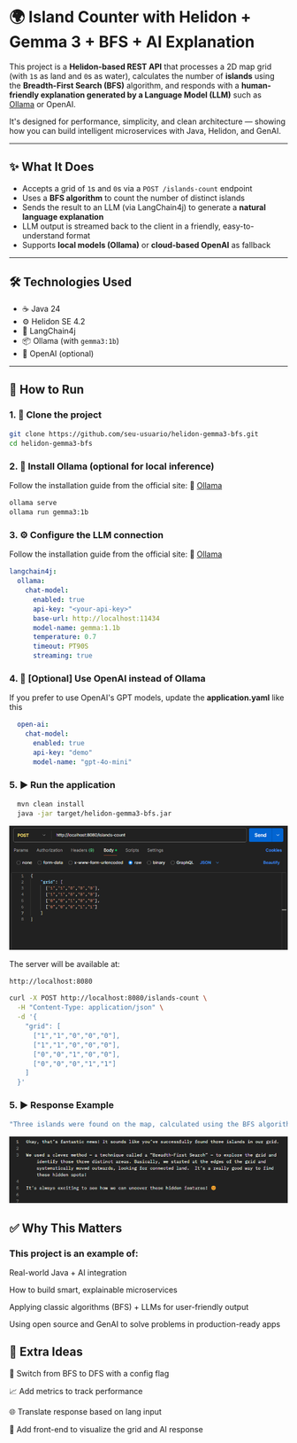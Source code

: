 # 🌍 Island Counter with Helidon + Gemma 3 + BFS + AI Explanation

This project is a **Helidon-based REST API** that processes a 2D map grid (with `1`s as land and `0`s as water), calculates the number of **islands** using the **Breadth-First Search (BFS)** algorithm, and responds with a **human-friendly explanation generated by a Language Model (LLM)** such as [Ollama](https://ollama.com/) or OpenAI.

It's designed for performance, simplicity, and clean architecture — showing how you can build intelligent microservices with Java, Helidon, and GenAI.

---

## ✨ What It Does

- Accepts a grid of `1`s and `0`s via a `POST /islands-count` endpoint
- Uses a **BFS algorithm** to count the number of distinct islands
- Sends the result to an LLM (via LangChain4j) to generate a **natural language explanation**
- LLM output is streamed back to the client in a friendly, easy-to-understand format
- Supports **local models (Ollama)** or **cloud-based OpenAI** as fallback

---

## 🛠️ Technologies Used

- ☕ Java 24
- ⚙️ Helidon SE 4.2
- 🤖 LangChain4j
- 📦 Ollama (with `gemma3:1b`)
- 🧠 OpenAI (optional)
  
---

## 🚀 How to Run

### 1. 🧱 Clone the project

```bash
git clone https://github.com/seu-usuario/helidon-gemma3-bfs.git
cd helidon-gemma3-bfs
```
### 2. 🧠 Install Ollama (optional for local inference)

Follow the installation guide from the official site:
📎 [Ollama](https://ollama.com/)

```bash
ollama serve
ollama run gemma3:1b
```

### 3. ⚙️ Configure the LLM connection

Follow the installation guide from the official site:
📎 [Ollama](https://ollama.com/)

```yaml
langchain4j:
  ollama:
    chat-model:
      enabled: true
      api-key: "<your-api-key>"
      base-url: http://localhost:11434
      model-name: gemma:1.1b
      temperature: 0.7
      timeout: PT90S
      streaming: true
```

### 4. 🔐 [Optional] Use OpenAI instead of Ollama

If you prefer to use OpenAI's GPT models, update the **application.yaml** like this

```yaml
  open-ai: 
    chat-model:
      enabled: true
      api-key: "demo"
      model-name: "gpt-4o-mini"
```

### 5. ▶️ Run the application

```bash
  mvn clean install
  java -jar target/helidon-gemma3-bfs.jar
```

![Request](tests-results/postman_request.png)


The server will be available at:

```bash
http://localhost:8080
```

```bash
curl -X POST http://localhost:8080/islands-count \
  -H "Content-Type: application/json" \
  -d '{
    "grid": [
      ["1","1","0","0","0"],
      ["1","1","0","0","0"],
      ["0","0","1","0","0"],
      ["0","0","0","1","1"]
    ]
  }'
```

### 5. ▶️ Response Example
```bash
"Three islands were found on the map, calculated using the BFS algorithm. Each one represents a separate piece of land surrounded by water."
```

![Response](tests-results/postman_response.png)

## ✅ Why This Matters
### This project is an example of:

Real-world Java + AI integration

How to build smart, explainable microservices

Applying classic algorithms (BFS) + LLMs for user-friendly output

Using open source and GenAI to solve problems in production-ready apps

## 🧠 Extra Ideas
🔀 Switch from BFS to DFS with a config flag

📈 Add metrics to track performance

🌐 Translate response based on lang input

🧩 Add front-end to visualize the grid and AI response



